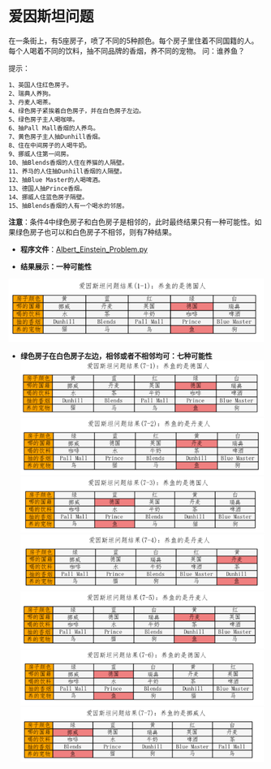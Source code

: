 # 爱因斯坦问题

在一条街上，有5座房子，喷了不同的5种颜色。每个房子里住着不同国籍的人。每个人喝着不同的饮料，抽不同品牌的香烟，养不同的宠物。 问：谁养鱼？

提示：
```
1、英国人住红色房子。
2、瑞典人养狗。
3、丹麦人喝茶。
4、绿色房子紧挨着白色房子，并在白色房子左边。
5、绿色房子主人喝咖啡。
6、抽Pall Mall香烟的人养鸟。
7、黄色房子主人抽Dunhill香烟。
8、住在中间房子的人喝牛奶。
9、挪威人住第一间房。
10、抽Blends香烟的人住在养猫的人隔壁。
11、养马的人住抽Dunhill香烟的人隔壁。
12、抽Blue Master的人喝啤酒。
13、德国人抽Prince香烟。
14、挪威人住蓝色房子隔壁。
15、抽Blends香烟的人有一个喝水的邻居。
```
**注意**：条件4中绿色房子和白色房子是相邻的，此时最终结果只有一种可能性。如果绿色房子也可以和白色房子不相邻，则有7种结果。


* **程序文件**：[Albert_Einstein_Problem.py](https://github.com/Anfany/Funny-Math-Problem-by-Python3/blob/master/Einstein's%20Puzzle/Albert_Einstein_Problem.py)

* **结果展示：一种可能性**

![image](https://github.com/Anfany/Funny-Math-Problem-by-Python3/blob/master/Einstein's%20Puzzle/11.png)



* **绿色房子在白色房子左边，相邻或者不相邻均可：七种可能性**
![image](https://github.com/Anfany/Funny-Math-Problem-by-Python3/blob/master/Einstein's%20Puzzle/71.png)![image](https://github.com/Anfany/Funny-Math-Problem-by-Python3/blob/master/Einstein's%20Puzzle/72.png)![image](https://github.com/Anfany/Funny-Math-Problem-by-Python3/blob/master/Einstein's%20Puzzle/73.png)![image](https://github.com/Anfany/Funny-Math-Problem-by-Python3/blob/master/Einstein's%20Puzzle/74.png)![image](https://github.com/Anfany/Funny-Math-Problem-by-Python3/blob/master/Einstein's%20Puzzle/75.png)![image](https://github.com/Anfany/Funny-Math-Problem-by-Python3/blob/master/Einstein's%20Puzzle/76.png)![image](https://github.com/Anfany/Funny-Math-Problem-by-Python3/blob/master/Einstein's%20Puzzle/77.png)
